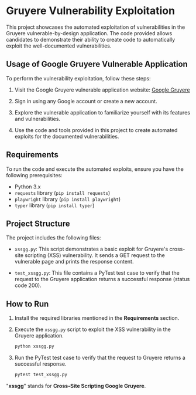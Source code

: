 # Gruyere Vulnerability Exploitation

This project showcases the automated exploitation of vulnerabilities in the Gruyere vulnerable-by-design application. The code provided allows candidates to demonstrate their ability to create code to automatically exploit the well-documented vulnerabilities.

## Usage of Google Gruyere Vulnerable Application

To perform the vulnerability exploitation, follow these steps:

1. Visit the Google Gruyere vulnerable application website: [Google Gruyere](https://google-gruyere.appspot.com/)

2. Sign in using any Google account or create a new account.

3. Explore the vulnerable application to familiarize yourself with its features and vulnerabilities.

4. Use the code and tools provided in this project to create automated exploits for the documented vulnerabilities.

## Requirements

To run the code and execute the automated exploits, ensure you have the following prerequisites:

- Python 3.x
- `requests` library (`pip install requests`)
- `playwright` library (`pip install playwright`)
- `typer` library (`pip install typer`)

## Project Structure

The project includes the following files:

- `xssgg.py`: This script demonstrates a basic exploit for Gruyere's cross-site scripting (XSS) vulnerability. It sends a GET request to the vulnerable page and prints the response content.

- `test_xssgg.py`: This file contains a PyTest test case to verify that the request to the Gruyere application returns a successful response (status code 200).

## How to Run

1. Install the required libraries mentioned in the **Requirements** section.

2. Execute the `xssgg.py` script to exploit the XSS vulnerability in the Gruyere application.

    ```bash
    python xssgg.py
    ```

3. Run the PyTest test case to verify that the request to Gruyere returns a successful response.

    ```bash
    pytest test_xssgg.py
    ```

"**xssgg**" stands for **Cross-Site Scripting Google Gruyere**.
